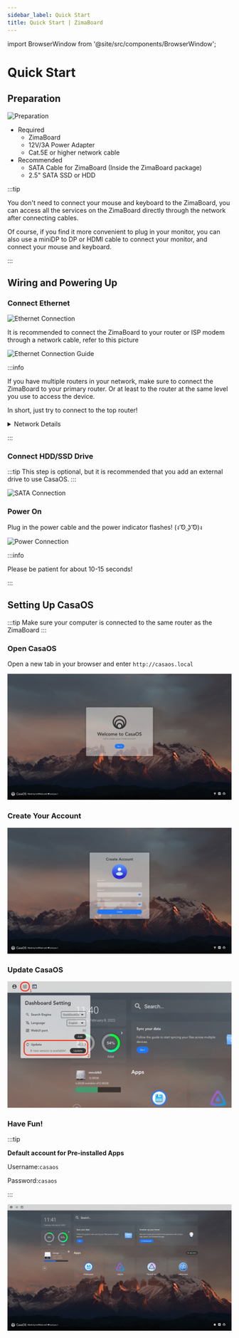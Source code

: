```yaml
---
sidebar_label: Quick Start
title: Quick Start | ZimaBoard
---
```

import BrowserWindow from '@site/src/components/BrowserWindow';

# Quick Start

## Preparation

<p><img
  src={require('./images/quickstart-preparation.jpg').default}
  alt="Preparation"
  style={{
    maxWidth: '80%',
    display: 'block',
    margin: 'auto'
    }}
/></p>

- Required
  - ZimaBoard 
  - 12V/3A Power Adapter
  - Cat.5E or higher network cable
- Recommended
  - SATA Cable for ZimaBoard (Inside the ZimaBoard package)
  - 2.5" SATA SSD or HDD

:::tip

You don't need to connect your mouse and keyboard to the ZimaBoard, you can access all the services on the ZimaBoard directly through the network after connecting cables.

Of course, if you find it more convenient to plug in your monitor, you can also use a miniDP to DP or HDMI cable to connect your monitor, and connect your mouse and keyboard.

:::

## Wiring and Powering Up

### Connect Ethernet

<p><img
  src={require('./images/quickstart-eth-connect.jpg').default}
  alt="Ethernet Connection"
  style={{
    maxWidth: '80%',
    display: 'block',
    margin: 'auto'
    }}
/></p>

It is recommended to connect the ZimaBoard to your router or ISP modem through a network cable, refer to this picture

<p><img
  src={require('./images/eth-connection.jpg').default}
  alt="Ethernet Connection Guide"
  style={{
    maxWidth: '80%',
    display: 'block',
    margin: 'auto'
    }}
/></p>

:::info

If you have multiple routers in your network, make sure to connect the ZimaBoard to your primary router. Or at least to the router at the same level you use to access the device.

In short, just try to connect to the top router!

<details>

<summary>Network Details</summary>

**For example, if your network looks like this:**

<p><img
  src={require('./images/network-case-1.png').default}
  alt="Network Case 1"
  style={{
    maxWidth: '80%',
    display: 'block',
    margin: 'auto'
    }}
/></p>

The routers are connected as shown in the diagram. Both router A and router B are connected to different devices that need to be networked, and you want them both to be connected to the ZimaBoard, connect the ZimaBoard to router A.

But if all your devices that need to be networked are actually connected to router B, or if you only want the devices under router B to access the ZimaBoard, then just connect to router B.

---

**The same goes for the following network situation:**

<p><img
  src={require('./images/network-case-2.png').default}
  alt="Network Case 2"
  style={{
    maxWidth: '80%',
    display: 'block',
    margin: 'auto'
    }}
/></p>

The routers are connected as shown in the figure. Routers A, B, C and D are all connected to different Internet devices, and you want them all to connect to the ZimaBoard, connect the ZimaBoard to router A.

If you only want the devices under router B to access the ZimaBoard, then just connect to router B. At this point, none of the devices connected to routers A and C will be able to access the ZimaBoard.

</details>

:::

### Connect HDD/SSD Drive

:::tip 
This step is optional, but it is recommended that you add an external drive to use CasaOS.
:::

<p><img
  src={require('./images/quickstart-sata-connect.jpg').default}
  alt="SATA Connection"
  style={{
    maxWidth: '80%',
    display: 'block',
    margin: 'auto'
    }}
/></p>


### Power On 

Plug in the power cable and the power indicator flashes! (ง ͡ʘ ͜ʖ ͡ʘ)ง

<p><img
  src={require('./images/quickstart-power-connect.jpg').default}
  alt="Power Connection"
  style={{
    maxWidth: '80%',
    display: 'block',
    margin: 'auto'
    }}
/></p>

:::info

Please be patient for about 10-15 seconds! 

:::


## Setting Up CasaOS

:::tip
Make sure your computer is connected to the same router as the ZimaBoard
:::

### Open CasaOS

Open a new tab in your browser and enter `http://casaos.local`

<BrowserWindow minHeight={100} url="http://casaos.local">

![CasaOS Welcome](./images/casaos-welcome.jpg)

</BrowserWindow>

### Create Your Account

<BrowserWindow url="http://casaos.local">

![CasaOS Create Account](./images/casaos-create-account.jpg)

</BrowserWindow>

### Update CasaOS

<BrowserWindow url="http://casaos.local">

![CasaOS Update](./images/casaos-update.jpg)

</BrowserWindow>


### Have Fun!

:::tip

**Default account for Pre-installed Apps**

Username:`casaos`

Password:`casaos`

:::

<BrowserWindow url="http://casaos.local">

![CasaOS Main](./images/casaos-main.jpg)

</BrowserWindow>